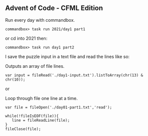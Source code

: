 ## Advent of Code - CFML Edition

Run every day with commandbox.

```
commandbox> task run 2021/day1 part1
```
or cd into 2021 then:
```
commandbox> task run day1 part2
```

I save the puzzle input in a text file and read the lines like so:

Outputs an array of file lines.
```
var input = fileRead('./day1-input.txt').listToArray(chr(13) & chr(10));
```

or

Loop through file one line at a time.
```
var file = fileOpen('./day01-part1.txt','read');
    
while(!fileIsEOF(file)){
   line = fileReadLine(file);
}
fileClose(file);
```
